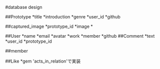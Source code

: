 #database design



##Prototype
  *title
  *introduction
  *genre
  *user_id
  *github

##captured_image
  *prototype_id
  *image
  *

##User
  *name
  *email
  *avatar
  *work
  *member
  *github
##Comment
*text
*user_id
*prototype_id

##member

##Like
  *gem 'acts_in_relation'で実装